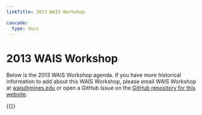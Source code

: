 ```yaml
---
linkTitle: 2013 WAIS Workshop

cascade:
  type: docs
---
```

# 2013 WAIS Workshop

Below is the 2013 WAIS Workshop agenda. If you have more historical information to add about this WAIS Workshop, please email WAIS Workshop at [wais@mines.edu](mailto:wais@mines.edu) or open a GitHub Issue on the [GitHub repository for this website](https://github.com/waisworkshop/waisworkshop.github.io). 

<div class="hx:mt-6">
{{<pdf "/agendas/wais2013agenda.pdf">}}
</div>


